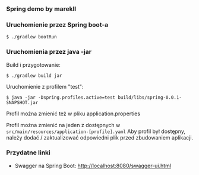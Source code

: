 
### Spring demo by marekll ###

### Uruchomienie przez Spring boot-a ###

```
$ ./gradlew bootRun
```

### Uruchomienia przez java -jar ###

Build i przygotowanie:

```
$ ./gradlew build jar
```

Uruchomienie z profilem "test":

```
$ java -jar -Dspring.profiles.active=test build/libs/spring-0.0.1-SNAPSHOT.jar
```

Profil można zmienić też w pliku application.properties

Profil można zmienić na jeden z dostępnych w `src/main/resources/application-[profile].yaml`
Aby profil był dostępny, należy dodać / zaktualizować odpowiedni plik przed zbudowaniem aplikacji.

### Przydatne linki ###

* Swagger na Spring Boot: <http://localhost:8080/swagger-ui.html>